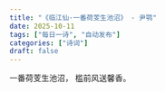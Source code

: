 ```yaml
---
title: "《临江仙·一番荷芰生池沼》 - 尹鹗"
date: 2025-10-11
tags: ["每日一诗", "自动发布"]
categories: ["诗词"]
draft: false
---
```


一番荷芰生池沼，
槛前风送馨香。

